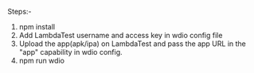Steps:-
1. npm install
2. Add LambdaTest username and access key in wdio config file
3. Upload the app(apk/ipa) on LambdaTest and pass the app URL in the "app" capability in wdio config.
4. npm run wdio
